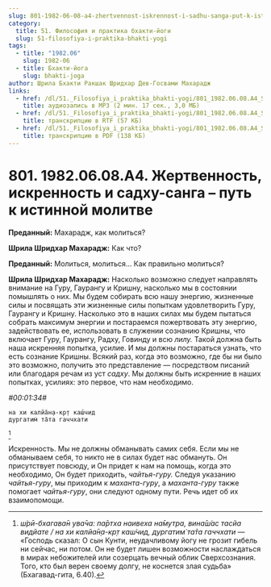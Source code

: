 ```yaml
---
slug: 801-1982-06-08-a4-zhertvennost-iskrennost-i-sadhu-sanga-put-k-istinnoj-molitve
category:
  title: 51. Философия и практика бхакти-йоги
  slug: 51-filosofiya-i-praktika-bhakti-yogi
tags:
  - title: "1982.06"
    slug: 1982-06
  - title: Бхакти-йога
    slug: bhakti-joga
author: Шрила Бхакти Ракшак Шридхар Дев-Госвами Махарадж
links:
  - href: /dl/51._Filosofiya_i_praktika_bhakti-yogi/801_1982.06.08.A4_SridharMj_Zhertvennost_iskrennost_i_sadhu-sanga--put_k_istinnoj_molitve.mp3
    title: аудиозапись в MP3 (2 мин. 17 сек., 3,0 МБ)
  - href: /dl/51._Filosofiya_i_praktika_bhakti-yogi/801_1982.06.08.A4_SridharMj_Zhertvennost_iskrennost_i_sadhu-sanga--put_k_istinnoj_molitve.rtf
    title: транскрипцию в RTF (57 КБ)
  - href: /dl/51._Filosofiya_i_praktika_bhakti-yogi/801_1982.06.08.A4_SridharMj_Zhertvennost_iskrennost_i_sadhu-sanga--put_k_istinnoj_molitve.pdf
    title: транскрипцию в PDF (138 КБ)
---
```


# 801. 1982.06.08.A4. Жертвенность, искренность и садху-санга – путь к истинной молитве

**Преданный:** Махарадж, как молиться?

**Шрила Шридхар Махарадж:** Как что?

**Преданный:** Молиться, молиться… Как правильно молиться?

**Шрила Шридхар Махарадж:** Насколько возможно следует направлять внимание на Гуру, Гаурангу и Кришну, насколько мы в состоянии помышлять о них. Мы будем собирать всю нашу энергию, жизненные силы и посвящать эти жизненные силы попыткам удовлетворить Гуру, Гаурангу и Кришну. Насколько это в наших силах мы будем пытаться собрать максимум энергии и постараемся пожертвовать эту энергию, задействовать ее, использовать в служении сознанию Кришны, что включает Гуру, Гаурангу, Радху, Говинду и всю *лилу.* Такой должна быть наша искренняя попытка, усилие. И мы должны постараться узнать, что есть сознание Кришны. Всякий раз, когда это возможно, где бы ни было это возможно, получить это представление — посредством писаний или благодаря речам из уст *садху*. Мы должны быть искренние в наших попытках, усилиях: это первое, что нам необходимо.

*#00:01:34#*

    на хи калйа̄н̣а-кр̣т каш́чид
    дургатим̇ та̄та гаччхати
[^_ftn1]

Искренность. Мы не должны обманывать самих себя. Если мы не обманываем себя, то никто не в силах будет нас обмануть. Он присутствует повсюду, и Он придет к нам на помощь, когда это необходимо, Он будет приходить, *чайтья-гуру.* Следуя указанию *чайтья-гуру*, мы приходим к *маханта-гуру*, а *маханта-гуру* также помогает *чайтья-гуру*, они следуют одному пути. Речь идет об их взаимопомощи.



[^_ftn1]: *ш́рӣ-бхагава̄н ува̄ча: па̄ртха наивеха на̄мутра, вина̄ш́ас тасйа видйате / на хи калйа̄н̣а-кр̣т каш́чид, дургатим̇ та̄та гаччхати* — «Господь сказал: О сын Кунти, неудачливому йогу не грозит гибель ни сейчас, ни потом. Он не будет лишен возможности наслаждаться в мирах небожителей или созерцать вечный облик Сверхсознания. Того, кто был верен своему долгу, не коснется злая судьба» (Бхагавад-гита, 6.40).

